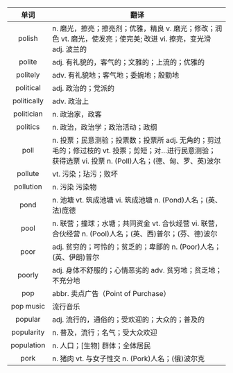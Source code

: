 |单词|翻译  |
|:--:|--| 
|	polish  		|		n. 磨光，擦亮；擦亮剂；优雅，精良 v. 磨光；修改；润色 vt. 磨光，使发亮；使完美; 改进 vi. 擦亮，变光滑 adj. 波兰的	|		
|	polite  		|		adj. 有礼貌的，客气的；文雅的；上流的；优雅的	|		
|	politely  		|		adv. 有礼貌地；客气地；委婉地；殷勤地	|		
|	political  		|		adj. 政治的；党派的	|		
|	politically  		|		adv. 政治上	|		
|	politician  		|		n. 政治家，政客	|		
|	politics  		|		n. 政治，政治学；政治活动；政纲	|		
|	poll  		|		n. 投票；民意测验；投票数；投票所 adj. 无角的；剪过毛的；修过枝的 vt. 投票；剪短；对…进行民意测验；获得选票 vi. 投票 n. (Poll)人名；(德、匈、罗、英)波尔	|		
|	pollute  		|		vt. 污染；玷污；败坏	|		
|	pollution  		|		n. 污染 污染物	|		
|	pond  		|		n. 池塘 vt. 筑成池塘 vi. 筑成池塘 n. (Pond)人名；(英、法)庞德	|		
|	pool  		|		n. 联营；撞球；水塘；共同资金 vt. 合伙经营 vi. 联营，合伙经营 n. (Pool)人名；(英、西)普尔；(芬、德)波尔	|		
|	poor  		|		adj. 贫穷的；可怜的；贫乏的；卑鄙的 n. (Poor)人名；(英、伊朗)普尔	|		
|	poorly  		|		adj. 身体不舒服的；心情恶劣的 adv. 贫穷地；贫乏地；不充分地	|		
|	pop  		|		abbr. 卖点广告（Point of Purchase）	|		
|	pop music  		|		流行音乐	|		
|	popular  		|		adj. 流行的，通俗的；受欢迎的；大众的；普及的	|		
|	popularity  		|		n. 普及，流行；名气；受大众欢迎	|		
|	population  		|		n. 人口；[生物] 群体；全体居民	|		
|	pork  		|		n. 猪肉 vt. 与女子性交 n. (Pork)人名；(俄)波尔克	|		
